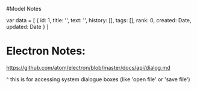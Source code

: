 #Model Notes

var data = [
  {
    id: 1,
    title: '',
    text: '',
    history: [],
    tags: [],
    rank: 0,
    created: Date,
    updated: Date
  } 
]


# Electron Notes:

https://github.com/atom/electron/blob/master/docs/api/dialog.md

^ this is for accessing system dialogue boxes (like 'open file' or 'save file')